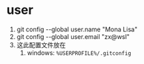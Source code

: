# user
1. git config --global user.name "Mona Lisa"
2. git config --global user.email "zx@wsl"
3. 这此配置文件放在
   1. windows:  `%USERPROFILE%/.gitconfig`